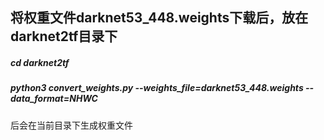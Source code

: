 ## 将权重文件darknet53_448.weights下载后，放在darknet2tf目录下
##### cd darknet2tf
##### python3 convert_weights.py --weights_file=darknet53_448.weights --data_format=NHWC

后会在当前目录下生成权重文件